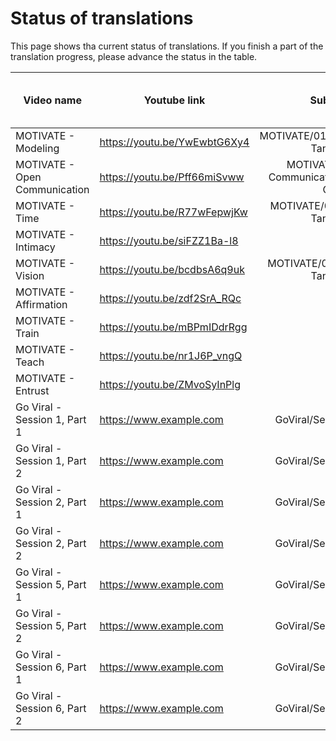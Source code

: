 # Status of translations

This page shows tha current status of translations. If you finish a part of the translation progress, please advance the status in the table.

| Video name                    | Youtube link                 | Subtitle file | in creation | to be reviewed | in review | to add to video | done |
|-------------------------------|------------------------------|:-------------:|:-----------:|:--------------:|:---------:|:---------------:|:----:|
| MOTIVATE - Modeling           | https://youtu.be/YwEwbtG6Xy4 | MOTIVATE/01_Modeling_Pastor-Tan-Chi.srt |             |                |          |                  |   x  |
| MOTIVATE - Open Communication | https://youtu.be/Pff66miSvww | MOTIVATE/02_Open-Communication_Pastor-Tan-Chi.srt |             |               |           |                  |   x  |
| MOTIVATE - Time               | https://youtu.be/R77wFepwjKw | MOTIVATE/03_Time_Pastor-Tan-Chi.srt |             |        x       |           |                 |      |
| MOTIVATE - Intimacy           | https://youtu.be/siFZZ1Ba-l8 |  |             |                |           |                 |      |
| MOTIVATE - Vision             | https://youtu.be/bcdbsA6q9uk | MOTIVATE/05_Vision_Pastor-Tan-Chi.srt |      x      |                |           |                 |      |
| MOTIVATE - Affirmation        | https://youtu.be/zdf2SrA_RQc |  |             |                |           |                 |      |
| MOTIVATE - Train              | https://youtu.be/mBPmIDdrRgg |  |             |                |           |                 |      |
| MOTIVATE - Teach              | https://youtu.be/nr1J6P_vngQ |  |             |                |           |                 |      |
| MOTIVATE - Entrust            | https://youtu.be/ZMvoSyInPlg |  |             |                |           |                 |      |
| Go Viral - Session 1, Part 1  | https://www.example.com | GoViral/Session1/Part1.srt |             |                |     x     |                 |      |
| Go Viral - Session 1, Part 2  | https://www.example.com | GoViral/Session1/Part2.srt |             |                |     x     |                 |      |
| Go Viral - Session 2, Part 1  | https://www.example.com | GoViral/Session2/Part1.srt |             |        x       |           |                 |      |
| Go Viral - Session 2, Part 2  | https://www.example.com | GoViral/Session2/Part2.srt |             |        x       |           |                 |      |
| Go Viral - Session 5, Part 1  | https://www.example.com | GoViral/Session5/Part1.srt |             |        x       |           |                 |      |
| Go Viral - Session 5, Part 2  | https://www.example.com | GoViral/Session5/Part2.srt |             |        x       |           |                 |      |
| Go Viral - Session 6, Part 1  | https://www.example.com | GoViral/Session6/Part1.srt |             |        x       |           |                 |      |
| Go Viral - Session 6, Part 2  | https://www.example.com | GoViral/Session6/Part2.srt |             |        x       |           |                 |      |